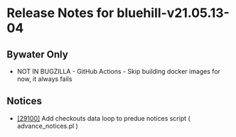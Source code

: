
# Release Notes for bluehill-v21.05.13-04

## Bywater Only

- NOT IN BUGZILLA - GitHub Actions - Skip building docker images for now, it always fails

## Notices

- [[29100]](http://bugs.koha-community.org/bugzilla3/show_bug.cgi?id=29100) Add checkouts data loop to predue notices script ( advance_notices.pl )


